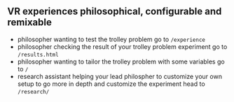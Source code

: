 VR experiences philosophical, configurable and remixable
------------

- philosopher wanting to test the trolley problem go to `/experience`
- philosopher checking the result of your trolley problem experiment go to `/results.html`
- philosopher wanting to tailor the trolley problem with some variables go to `/`
- research assistant helping your lead philospher to customize your own setup to go more in depth and customize the experiment head to `/research/`
